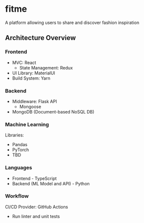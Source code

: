 # fitme
A platform allowing users to share and discover fashion inspiration

## Architecture Overview

### Frontend

- MVC: React
  - State Management: Redux
- UI Library: MaterialUI
- Build System: Yarn

### Backend

- Middleware: Flask API
  - Mongoose
- MongoDB (Document-based NoSQL DB)

### Machine Learning

Libraries:
- Pandas
- PyTorch
- TBD

### Languages

- Frontend - TypeScript
- Backend (ML Model and API) - Python

### Workflow

CI/CD Provider: GitHub Actions
- Run linter and unit tests